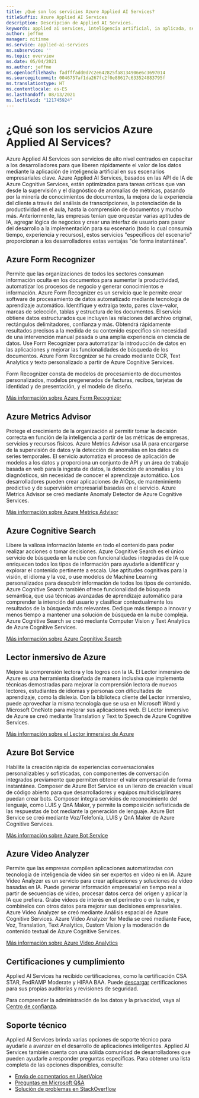 ```yaml
---
title: ¿Qué son los servicios Azure Applied AI Services?
titleSuffix: Azure Applied AI Services
description: Descripción de Applied AI Services.
keywords: applied ai services, inteligencia artificial, ia aplicada, servicios de ia, cognitive search, características de ia aplicada
author: jeffme
manager: nitinme
ms.service: applied-ai-services
ms.subservice: ''
ms.topic: overview
ms.date: 05/04/2021
ms.author: jeffme
ms.openlocfilehash: fadfffadd0d7c2e642825fa8134906e6c3697014
ms.sourcegitcommit: 0046757af1da267fc2f0e88617c633524883795f
ms.translationtype: HT
ms.contentlocale: es-ES
ms.lasthandoff: 08/13/2021
ms.locfileid: "121745924"
---
```

# <a name="what-are-azure-applied-ai-services"></a>¿Qué son los servicios Azure Applied AI Services?

Azure Applied AI Services son servicios de alto nivel centrados en capacitar a los desarrolladores para que liberen rápidamente el valor de los datos mediante la aplicación de inteligencia artificial en sus escenarios empresariales clave.  Azure Applied AI Services, basados en las API de IA de Azure Cognitive Services, están optimizados para tareas críticas que van desde la supervisión y el diagnóstico de anomalías de métricas, pasando por la minería de conocimientos de documentos, la mejora de la experiencia del cliente a través del análisis de transcripciones, la potenciación de la productividad en el aula, hasta la comprensión de documentos y mucho más. Anteriormente, las empresas tenían que orquestar varias aptitudes de IA, agregar lógica de negocios y crear una interfaz de usuario para pasar del desarrollo a la implementación para su escenario (todo lo cual consumía tiempo, experiencia y recursos), estos servicios "específicos del escenario" proporcionan a los desarrolladores estas ventajas "de forma instantánea".

## <a name="azure-form-recognizer"></a>Azure Form Recognizer

Permite que las organizaciones de todos los sectores consuman información oculta en los documentos para aumentar la productividad, automatizar los procesos de negocio y generar conocimientos e información.  Azure Form Recognizer es un servicio que le permite crear software de procesamiento de datos automatizado mediante tecnología de aprendizaje automático. Identifique y extraiga texto, pares clave-valor, marcas de selección, tablas y estructura de los documentos. El servicio obtiene datos estructurados que incluyen las relaciones del archivo original, rectángulos delimitadores, confianza y más. Obtendrá rápidamente resultados precisos a la medida de su contenido específico sin necesidad de una intervención manual pesada o una amplia experiencia en ciencia de datos. Use Form Recognizer para automatizar la introducción de datos en las aplicaciones y mejorar las funcionalidades de búsqueda de los documentos.  Azure Form Recognizer se ha creado mediante OCR, Text Analytics y texto personalizado a partir de Azure Cognitive Services.

Form Recognizer consta de modelos de procesamiento de documentos personalizados, modelos pregenerados de facturas, recibos, tarjetas de identidad y de presentación, y el modelo de diseño. 

[Más información sobre Azure Form Recognizer](../cognitive-services/form-recognizer/index.yml)

## <a name="azure-metrics-advisor"></a>Azure Metrics Advisor

Protege el crecimiento de la organización al permitir tomar la decisión correcta en función de la inteligencia a partir de las métricas de empresas, servicios y recursos físicos.  Azure Metrics Advisor usa IA para encargarse de la supervisión de datos y la detección de anomalías en los datos de series temporales. El servicio automatiza el proceso de aplicación de modelos a los datos y proporciona un conjunto de API y un área de trabajo basada en web para la ingesta de datos, la detección de anomalías y los diagnósticos, sin necesidad de conocer el aprendizaje automático. Los desarrolladores pueden crear aplicaciones de AIOps, de mantenimiento predictivo y de supervisión empresarial basadas en el servicio.  Azure Metrics Advisor se creó mediante Anomaly Detector de Azure Cognitive Services.

[Más información sobre Azure Metrics Advisor](./metrics-advisor/index.yml)

## <a name="azure-cognitive-search"></a>Azure Cognitive Search

Libere la valiosa información latente en todo el contenido para poder realizar acciones o tomar decisiones.  Azure Cognitive Search es el único servicio de búsqueda en la nube con funcionalidades integradas de IA que enriquecen todos los tipos de información para ayudarle a identificar y explorar el contenido pertinente a escala. Use aptitudes cognitivas para la visión, el idioma y la voz, o use modelos de Machine Learning personalizados para descubrir información de todos los tipos de contenido. Azure Cognitive Search también ofrece funcionalidad de búsqueda semántica, que usa técnicas avanzadas de aprendizaje automático para comprender la intención del usuario y clasificar contextualmente los resultados de la búsqueda más relevantes. Dedique más tiempo a innovar y menos tiempo a mantener una solución de búsqueda en la nube compleja.  Azure Cognitive Search se creó mediante Computer Vision y Text Analytics de Azure Cognitive Services.

[Más información sobre Azure Cognitive Search](../search/index.yml)

## <a name="azure-immersive-reader"></a>Lector inmersivo de Azure

Mejore la comprensión lectora y los logros con la IA. El Lector inmersivo de Azure es una herramienta diseñada de manera inclusiva que implementa técnicas demostradas para mejorar la comprensión lectora de nuevos lectores, estudiantes de idiomas y personas con dificultades de aprendizaje, como la dislexia. Con la biblioteca cliente del Lector inmersivo, puede aprovechar la misma tecnología que se usa en Microsoft Word y Microsoft OneNote para mejorar sus aplicaciones web. El Lector inmersivo de Azure se creó mediante Translation y Text to Speech de Azure Cognitive Services.

[Más información sobre el Lector inmersivo de Azure](./immersive-reader/index.yml)

## <a name="azure-bot-service"></a>Azure Bot Service

Habilite la creación rápida de experiencias conversacionales personalizables y sofisticadas, con componentes de conversación integrados previamente que permiten obtener el valor empresarial de forma instantánea.  Composer de Azure Bot Service es un lienzo de creación visual de código abierto para que desarrolladores y equipos multidisciplinares puedan crear bots. Composer integra servicios de reconocimiento del lenguaje, como LUIS y QnA Maker, y permite la composición sofisticada de las respuestas de bot mediante la generación de lenguaje. Azure Bot Service se creó mediante Voz/Telefonía, LUIS y QnA Maker de Azure Cognitive Services.

[Más información sobre Azure Bot Service](/composer/)

## <a name="azure-video-analyzer"></a>Azure Video Analyzer 

Permite que las empresas compilen aplicaciones automatizadas con tecnología de inteligencia de vídeo sin ser expertos en vídeo ni en IA.  Azure Video Analyzer es un servicio para crear aplicaciones y soluciones de vídeo basadas en IA. Puede generar información empresarial en tiempo real a partir de secuencias de vídeo, procesar datos cerca del origen y aplicar la IA que prefiera. Grabe vídeos de interés en el perímetro o en la nube, y combínelos con otros datos para mejorar sus decisiones empresariales.  Azure Video Analyzer se creó mediante Análisis espacial de Azure Cognitive Services.  Azure Video Analyzer for Media se creó mediante Face, Voz, Translation, Text Analytics, Custom Vision y la moderación de contenido textual de Azure Cognitive Services.  

[Más información sobre Azure Video Analytics](../azure-video-analyzer/index.yml)

## <a name="certifications-and-compliance"></a>Certificaciones y cumplimiento

Applied AI Services ha recibido certificaciones, como la certificación CSA STAR, FedRAMP Moderate y HIPAA BAA. Puede [descargar](/samples/browse/?redirectedfrom=TechNet-Gallery "descarga") certificaciones para sus propias auditorías y revisiones de seguridad.

Para comprender la administración de los datos y la privacidad, vaya al [Centro de confianza](https://servicetrust.microsoft.com/ "Centro de confianza").

## <a name="support"></a>Soporte técnico

Applied AI Services brinda varias opciones de soporte técnico para ayudarle a avanzar en el desarrollo de aplicaciones inteligentes. Applied AI Services también cuenta con una sólida comunidad de desarrolladores que pueden ayudarle a responder preguntas específicas. Para obtener una lista completa de las opciones disponibles, consulte:

- [Envío de comentarios en UserVoice](https://aka.ms/AppliedAIUserVoice)
- [Preguntas en Microsoft Q&A](/answers/topics/azure-applied-ai-services.html)
- [Solución de problemas en StackOverflow](https://aka.ms/AppliedAIStackOverflow)